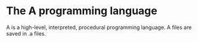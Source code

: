 # The A programming language
A is a high-level, interpreted, procedural programming language. A files are saved in .a files.